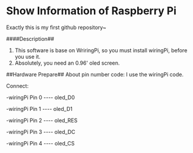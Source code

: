 # Show Information of Raspberry Pi #
Exactly this is my first github repository~

####Description##
1. This software is base on WriringPi, so you must install wiringPi, before you use it.
2. Absolutely, you need an 0.96' oled screen.

##Hardware Prepare##
About pin number code: I use the wiringPi code. 

Connect:

-wiringPi Pin 0  ----  oled_D0 

-wiringPi Pin 1  ----  oled_D1 

-wiringPi Pin 2  ----  oled_RES 

-wiringPi Pin 3  ----  oled_DC 

-wiringPi Pin 4  ----  oled_CS


